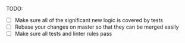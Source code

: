 <!--
  Thanks for filing a pull request on Apollo Client!

  Please look at the following checklist to ensure that your PR
  can be accepted quickly:

  Commmits Formatting:
  ---------------------
  A commit message consists of a **header**, **body** and **footer**.  The header has a **type**, **scope** and **subject**:
  <type>(<scope>): <subject>
  <BLANK LINE>
  <body>
  <BLANK LINE>
  <footer>

  ## Header

  The **header** is mandatory and the **scope** of the header is optional.

  If the type is `feat`, `fix` or `perf`, it will appear in the changelog. 
  Suggested prefixes are `docs`, `chore`, `style`, `refactor`, and `test` for non-changelog related tasks.
  However if there is any [BREAKING CHANGE](#footer), the commit will always appear in the changelog.

  The subject contains succinct description of the change:

  * use the imperative, present tense: "change" not "changed" nor "changes"
  * don't capitalize first letter
  * no dot (.) at the end

  ## Footer

  The footer should contain any information about **Breaking Changes** and is also the place to
  reference GitHub issues that this commit **Closes**.

  **Breaking Changes** should start with the word `BREAKING CHANGE:` with a space or two newlines. The rest of the commit message is then used for this.

  For Example:
  * feat(autopublish): add 'autopublishMutationResults' function

    when enabled, after each mutation, the result will be published using the mutation name.

  * fix(mock): error handling when preserveResolvers = true

    Closes #149

  * chore: remove mockServer

    BREAKING CHANGE: remove mockServer which got deprectaed on version 0.4.0
-->

TODO:

- [ ] Make sure all of the significant new logic is covered by tests
- [ ] Rebase your changes on master so that they can be merged easily
- [ ] Make sure all tests and linter rules pass
